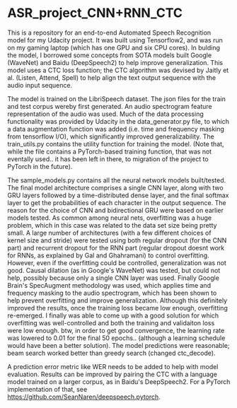 # ASR_project_CNN+RNN_CTC
This is a repository for an end-to-end Automated Speech Recognition model for my Udacity project. It was built using Tensorflow2, and was run on my gaming laptop (which has one GPU and six CPU cores). In bulding the model, I borrowed some concepts from SOTA models built  Google (WaveNet) and Baidu (DeepSpeech2) to help improve generalization. This model uses a CTC loss function; the CTC algorithm was devised by Jaitly et al. (Listen, Attend, Spell) to help align the text output sequence with the audio input sequence.

The model is trained on the LibriSpeech dataset. The json files for the train and test corpus wereby first generated. An audio spectrogram feature representation of the audio was used. Much of the data processing functionality was provided by Udacity in the data_generator.py file, to which a data augmentation function was added (i.e. time and frequency masking from tensorflow I/O), which significantly improved generalizability. The train_utils.py contains the utility function for training the model. (Note that, while the file contains a PyTorch-based training function, that was not eventally used.. it has been left in there, to migration of the project to PyTorch in the future).

The sample_models.py contains all the neural network models built/tested. The final model architecture comprises a single CNN layer, along with two GRU layers followed by a time-distributed dense layer, and the final softmax layer to get the probabilities of each character in the output sequence. The reason for the choice of CNN and bidirectional GRU were based on earlier models tested. As common among neural nets, overfitting was a huge problem, which in this case was related to the data set size being pretty small. A large number of architectures (with a few different choices of kernel size and stride) were tested using both regular dropout (for the CNN part) and recurrent dropout for the RNN part (regular dropout doesnt work for RNNs, as explained by Gal and Ghahramani) to control overfitting. However, even if the overfitting could be controlled, generalization was not good. Causal dilation (as in Google's WaveNet) was tested, but could not help, possibly because only a single CNN layer was used. Finally Google Brain's SpecAugment methodology was used, which applies time and frequency masking to the audio spectrogram, which has been shown to help prevent overfitting and improve generalization. Although this definitely improved the results, once the training loss became low enough, overfitting re-emerged. I finally was able to come up with a good solution for which overfitting was well-controlled and both the training and validaiton loss were low enough. btw, in order to get good convergence, the learning rate was lowered to 0.01 for the final 50 epochs.. (although a learning schedule would have been a better solution). The model predictions were reasonable; beam search worked better than greedy search (changed ctc_decode).

A prediction error metric like WER needs to be added to help with model evaluation. Results can be improved by pairing the CTC with a language model trained on a larger corpus, as in Baidu's DeepSpeech2. For a PyTorch implementation of that, see https://github.com/SeanNaren/deepspeech.pytorch.
